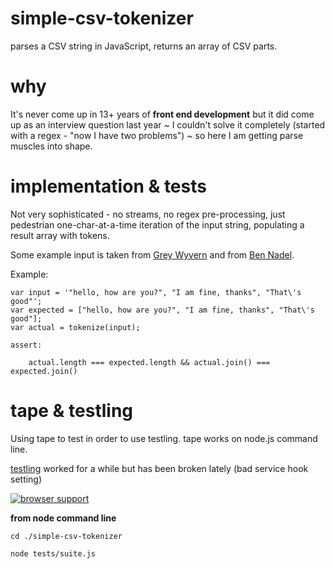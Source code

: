 simple-csv-tokenizer
====================

parses a CSV string in JavaScript, returns an array of CSV parts.

why
===

It's never come up in 13+ years of __front end development__ but it did come up 
as an interview question last year ~ I couldn't solve it completely (started 
with a regex - "now I have two problems") ~ so here I am getting parse muscles 
into shape.

implementation & tests
====================

Not very sophisticated - no streams, no regex pre-processing, just pedestrian 
one-char-at-a-time iteration of the input string, populating a result array with
tokens.

Some example input is taken from [Grey Wyvern](http://www.greywyvern.com/?post=258) 
and from [Ben Nadel](http://www.bennadel.com/blog/2241-Parsing-CSV-Data-With-An-Input-Stream-And-A-Finite-State-Machine.htm).

Example:

    var input = '"hello, how are you?", "I am fine, thanks", "That\'s good"';
    var expected = ["hello, how are you?", "I am fine, thanks", "That\'s good"];
    var actual = tokenize(input);
    
    assert:
    
        actual.length === expected.length && actual.join() === expected.join()


tape & testling
===============

Using tape to test in order to use testling.  tape works on node.js command line.

[testling](https://ci.testling.com/dfkaye/simple-csv-tokenizer) worked for a 
while but has been broken lately (bad service hook setting)

[![browser support](https://ci.testling.com/dfkaye/simple-csv-tokenizer.png)](https://ci.testling.com/dfkaye/simple-csv-tokenizer)


__from node command line__

    cd ./simple-csv-tokenizer
  
    node tests/suite.js
